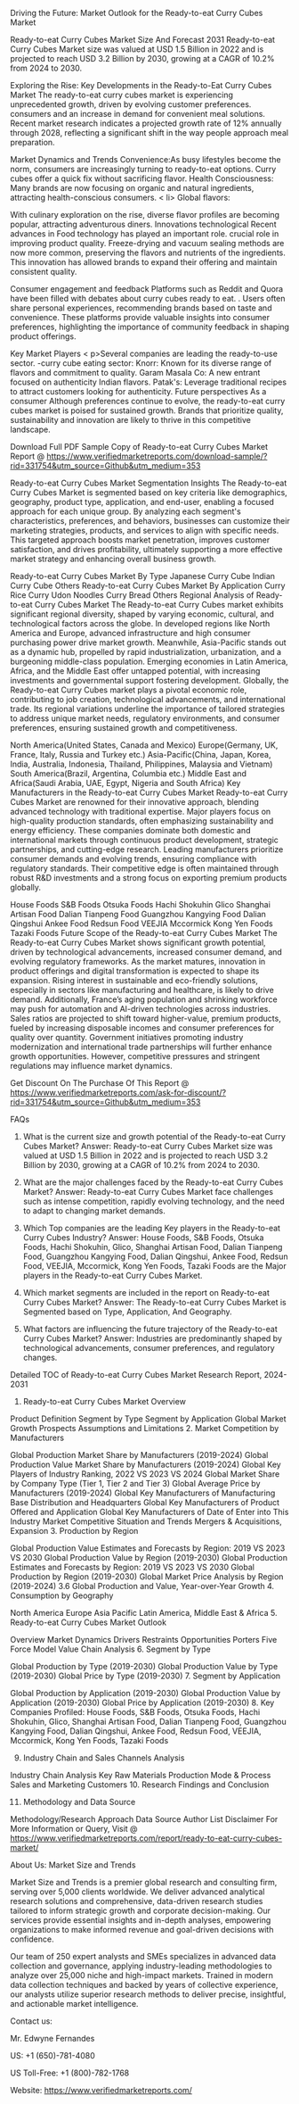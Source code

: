 Driving the Future: Market Outlook for the Ready-to-eat Curry Cubes Market


Ready-to-eat Curry Cubes Market Size And Forecast 2031
Ready-to-eat Curry Cubes Market size was valued at USD 1.5 Billion in 2022 and is projected to reach USD 3.2 Billion by 2030, growing at a CAGR of 10.2% from 2024 to 2030.

Exploring the Rise: Key Developments in the Ready-to-Eat Curry Cubes Market
The ready-to-eat curry cubes market is experiencing unprecedented growth, driven by evolving customer preferences. consumers and an increase in demand for convenient meal solutions. Recent market research indicates a projected growth rate of 12% annually through 2028, reflecting a significant shift in the way people approach meal preparation.

Market Dynamics and Trends
Convenience:As busy lifestyles become the norm, consumers are increasingly turning to ready-to-eat options. Curry cubes offer a quick fix without sacrificing flavor.
Health Consciousness: Many brands are now focusing on organic and natural ingredients, attracting health-conscious consumers.
< li>
Global flavors:

With culinary exploration on the rise, diverse flavor profiles are becoming popular, attracting adventurous diners.
Innovations technological
Recent advances in Food technology has played an important role. crucial role in improving product quality. Freeze-drying and vacuum sealing methods are now more common, preserving the flavors and nutrients of the ingredients. This innovation has allowed brands to expand their offering and maintain consistent quality.

Consumer engagement and feedback
Platforms such as Reddit and Quora have been filled with debates about curry cubes ready to eat. . Users often share personal experiences, recommending brands based on taste and convenience. These platforms provide valuable insights into consumer preferences, highlighting the importance of community feedback in shaping product offerings.

Key Market Players
< p>Several companies are leading the ready-to-use sector. -curry cube eating sector:
Knorr: Known for its diverse range of flavors and commitment to quality.
Garam Masala Co: A new entrant focused on authenticity Indian flavors.
Patak's: Leverage traditional recipes to attract customers looking for authenticity.
Future perspectives
As a consumer Although preferences continue to evolve, the ready-to-eat curry cubes market is poised for sustained growth. Brands that prioritize quality, sustainability and innovation are likely to thrive in this competitive landscape.

Download Full PDF Sample Copy of Ready-to-eat Curry Cubes Market Report @ https://www.verifiedmarketreports.com/download-sample/?rid=331754&utm_source=Github&utm_medium=353

Ready-to-eat Curry Cubes Market Segmentation Insights
The Ready-to-eat Curry Cubes Market is segmented based on key criteria like demographics, geography, product type, application, and end-user, enabling a focused approach for each unique group. By analyzing each segment's characteristics, preferences, and behaviors, businesses can customize their marketing strategies, products, and services to align with specific needs. This targeted approach boosts market penetration, improves customer satisfaction, and drives profitability, ultimately supporting a more effective market strategy and enhancing overall business growth.

Ready-to-eat Curry Cubes Market By Type
Japanese Curry Cube
Indian Curry Cube
Others
Ready-to-eat Curry Cubes Market By Application
Curry Rice
Curry Udon Noodles
Curry Bread
Others
Regional Analysis of Ready-to-eat Curry Cubes Market
The Ready-to-eat Curry Cubes market exhibits significant regional diversity, shaped by varying economic, cultural, and technological factors across the globe. In developed regions like North America and Europe, advanced infrastructure and high consumer purchasing power drive market growth. Meanwhile, Asia-Pacific stands out as a dynamic hub, propelled by rapid industrialization, urbanization, and a burgeoning middle-class population. Emerging economies in Latin America, Africa, and the Middle East offer untapped potential, with increasing investments and governmental support fostering development. Globally, the Ready-to-eat Curry Cubes market plays a pivotal economic role, contributing to job creation, technological advancements, and international trade. Its regional variations underline the importance of tailored strategies to address unique market needs, regulatory environments, and consumer preferences, ensuring sustained growth and competitiveness.

North America(United States, Canada and Mexico)
Europe(Germany, UK, France, Italy, Russia and Turkey etc.)
Asia-Pacific(China, Japan, Korea, India, Australia, Indonesia, Thailand, Philippines, Malaysia and Vietnam)
South America(Brazil, Argentina, Columbia etc.)
Middle East and Africa(Saudi Arabia, UAE, Egypt, Nigeria and South Africa)
Key Manufacturers in the Ready-to-eat Curry Cubes Market
Ready-to-eat Curry Cubes Market are renowned for their innovative approach, blending advanced technology with traditional expertise. Major players focus on high-quality production standards, often emphasizing sustainability and energy efficiency. These companies dominate both domestic and international markets through continuous product development, strategic partnerships, and cutting-edge research. Leading manufacturers prioritize consumer demands and evolving trends, ensuring compliance with regulatory standards. Their competitive edge is often maintained through robust R&D investments and a strong focus on exporting premium products globally.

House Foods
S&B Foods
Otsuka Foods
Hachi Shokuhin
Glico
Shanghai Artisan Food
Dalian Tianpeng Food
Guangzhou Kangying Food
Dalian Qingshui
Ankee Food
Redsun Food
VEEJIA
Mccormick
Kong Yen Foods
Tazaki Foods
Future Scope of the Ready-to-eat Curry Cubes Market
The Ready-to-eat Curry Cubes Market shows significant growth potential, driven by technological advancements, increased consumer demand, and evolving regulatory frameworks. As the market matures, innovation in product offerings and digital transformation is expected to shape its expansion. Rising interest in sustainable and eco-friendly solutions, especially in sectors like manufacturing and healthcare, is likely to drive demand. Additionally, France’s aging population and shrinking workforce may push for automation and AI-driven technologies across industries. Sales ratios are projected to shift toward higher-value, premium products, fueled by increasing disposable incomes and consumer preferences for quality over quantity. Government initiatives promoting industry modernization and international trade partnerships will further enhance growth opportunities. However, competitive pressures and stringent regulations may influence market dynamics.

Get Discount On The Purchase Of This Report @ https://www.verifiedmarketreports.com/ask-for-discount/?rid=331754&utm_source=Github&utm_medium=353

FAQs
1. What is the current size and growth potential of the Ready-to-eat Curry Cubes Market?
Answer: Ready-to-eat Curry Cubes Market size was valued at USD 1.5 Billion in 2022 and is projected to reach USD 3.2 Billion by 2030, growing at a CAGR of 10.2% from 2024 to 2030.

2. What are the major challenges faced by the Ready-to-eat Curry Cubes Market?
Answer: Ready-to-eat Curry Cubes Market face challenges such as intense competition, rapidly evolving technology, and the need to adapt to changing market demands.

3. Which Top companies are the leading Key players in the Ready-to-eat Curry Cubes Industry?
Answer: House Foods, S&B Foods, Otsuka Foods, Hachi Shokuhin, Glico, Shanghai Artisan Food, Dalian Tianpeng Food, Guangzhou Kangying Food, Dalian Qingshui, Ankee Food, Redsun Food, VEEJIA, Mccormick, Kong Yen Foods, Tazaki Foods are the Major players in the Ready-to-eat Curry Cubes Market.

4. Which market segments are included in the report on Ready-to-eat Curry Cubes Market?
Answer: The Ready-to-eat Curry Cubes Market is Segmented based on Type, Application, And Geography.

5. What factors are influencing the future trajectory of the Ready-to-eat Curry Cubes Market?
Answer: Industries are predominantly shaped by technological advancements, consumer preferences, and regulatory changes.

Detailed TOC of Ready-to-eat Curry Cubes Market Research Report, 2024-2031
1. Ready-to-eat Curry Cubes Market Overview

Product Definition
Segment by Type
Segment by Application
Global Market Growth Prospects
Assumptions and Limitations
2. Market Competition by Manufacturers

Global Production Market Share by Manufacturers (2019-2024)
Global Production Value Market Share by Manufacturers (2019-2024)
Global Key Players of Industry Ranking, 2022 VS 2023 VS 2024
Global Market Share by Company Type (Tier 1, Tier 2 and Tier 3)
Global Average Price by Manufacturers (2019-2024)
Global Key Manufacturers of Manufacturing Base Distribution and Headquarters
Global Key Manufacturers of Product Offered and Application
Global Key Manufacturers of Date of Enter into This Industry
Market Competitive Situation and Trends
Mergers & Acquisitions, Expansion
3. Production by Region

Global Production Value Estimates and Forecasts by Region: 2019 VS 2023 VS 2030
Global Production Value by Region (2019-2030)
Global Production Estimates and Forecasts by Region: 2019 VS 2023 VS 2030
Global Production by Region (2019-2030)
Global Market Price Analysis by Region (2019-2024) 3.6 Global Production and Value, Year-over-Year Growth
4. Consumption by Geography

North America
Europe
Asia Pacific
Latin America, Middle East & Africa
5. Ready-to-eat Curry Cubes Market Outlook

Overview
Market Dynamics
Drivers
Restraints
Opportunities
Porters Five Force Model
Value Chain Analysis 
6. Segment by Type

Global Production by Type (2019-2030)
Global Production Value by Type (2019-2030)
Global Price by Type (2019-2030)
7. Segment by Application

Global Production by Application (2019-2030)
Global Production Value by Application (2019-2030)
Global Price by Application (2019-2030)
8. Key Companies Profiled: House Foods, S&B Foods, Otsuka Foods, Hachi Shokuhin, Glico, Shanghai Artisan Food, Dalian Tianpeng Food, Guangzhou Kangying Food, Dalian Qingshui, Ankee Food, Redsun Food, VEEJIA, Mccormick, Kong Yen Foods, Tazaki Foods

9. Industry Chain and Sales Channels Analysis

Industry Chain Analysis
Key Raw Materials
Production Mode & Process
Sales and Marketing
Customers
10. Research Findings and Conclusion

11. Methodology and Data Source

Methodology/Research Approach
Data Source
Author List
Disclaimer
For More Information or Query, Visit @ https://www.verifiedmarketreports.com/report/ready-to-eat-curry-cubes-market/

About Us: Market Size and Trends

Market Size and Trends is a premier global research and consulting firm, serving over 5,000 clients worldwide. We deliver advanced analytical research solutions and comprehensive, data-driven research studies tailored to inform strategic growth and corporate decision-making. Our services provide essential insights and in-depth analyses, empowering organizations to make informed revenue and goal-driven decisions with confidence.

Our team of 250 expert analysts and SMEs specializes in advanced data collection and governance, applying industry-leading methodologies to analyze over 25,000 niche and high-impact markets. Trained in modern data collection techniques and backed by years of collective experience, our analysts utilize superior research methods to deliver precise, insightful, and actionable market intelligence.

Contact us:

Mr. Edwyne Fernandes

US: +1 (650)-781-4080

US Toll-Free: +1 (800)-782-1768

Website: https://www.verifiedmarketreports.com/
